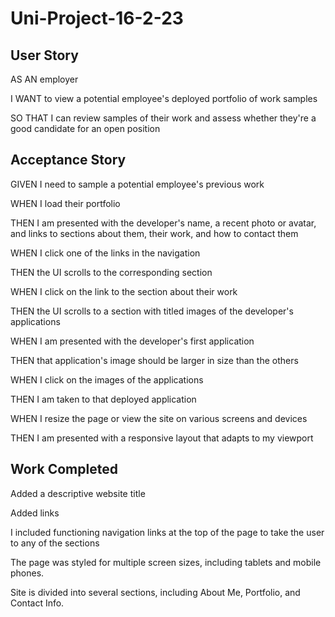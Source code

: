 # Uni-Project-16-2-23

## User Story
AS AN employer

I WANT to view a potential employee's deployed portfolio of work samples

SO THAT I can review samples of their work and assess whether they're a good candidate for an open position

## Acceptance Story
GIVEN I need to sample a potential employee's previous work

WHEN I load their portfolio

THEN I am presented with the developer's name, a recent photo or avatar, and links to sections about them, their work, and how to contact them

WHEN I click one of the links in the navigation

THEN the UI scrolls to the corresponding section

WHEN I click on the link to the section about their work

THEN the UI scrolls to a section with titled images of the developer's applications

WHEN I am presented with the developer's first application

THEN that application's image should be larger in size than the others

WHEN I click on the images of the applications

THEN I am taken to that deployed application

WHEN I resize the page or view the site on various screens and devices

THEN I am presented with a responsive layout that adapts to my viewport

## Work Completed
Added a descriptive website title

Added links

I included functioning navigation links at the top of the page to take the user to any of the sections

The page was styled for multiple screen sizes, including tablets and mobile phones.

Site is divided into several sections, including About Me, Portfolio, and Contact Info.
